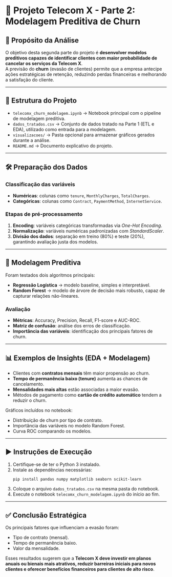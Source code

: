 
# 📌 Projeto Telecom X - Parte 2: Modelagem Preditiva de Churn

## 🎯 Propósito da Análise
O objetivo desta segunda parte do projeto é **desenvolver modelos preditivos capazes de identificar clientes com maior probabilidade de cancelar os serviços da Telecom X**.  
A previsão do **churn** (evasão de clientes) permite que a empresa antecipe ações estratégicas de retenção, reduzindo perdas financeiras e melhorando a satisfação do cliente.

---

## 📂 Estrutura do Projeto
- `telecomx_churn_modelagem.ipynb` → Notebook principal com o pipeline de modelagem preditiva.  
- `dados_tratados.csv` → Conjunto de dados tratado na Parte 1 (ETL e EDA), utilizado como entrada para a modelagem.  
- `visualizacoes/` → Pasta opcional para armazenar gráficos gerados durante a análise.  
- `README.md` → Documento explicativo do projeto.  

---

## 🛠️ Preparação dos Dados
### Classificação das variáveis
- **Numéricas**: colunas como `tenure`, `MonthlyCharges`, `TotalCharges`.  
- **Categóricas**: colunas como `Contract`, `PaymentMethod`, `InternetService`.  

### Etapas de pré-processamento
1. **Encoding**: variáveis categóricas transformadas via *One-Hot Encoding*.  
2. **Normalização**: variáveis numéricas padronizadas com *StandardScaler*.  
3. **Divisão dos dados**: separação em treino (80%) e teste (20%), garantindo avaliação justa dos modelos.  

---

## 🤖 Modelagem Preditiva
Foram testados dois algoritmos principais:  
- **Regressão Logística** → modelo baseline, simples e interpretável.  
- **Random Forest** → modelo de árvore de decisão mais robusto, capaz de capturar relações não-lineares.  

### Avaliação
- **Métricas**: Accuracy, Precision, Recall, F1-score e AUC-ROC.  
- **Matriz de confusão**: análise dos erros de classificação.  
- **Importância das variáveis**: identificação dos principais fatores de churn.  

---

## 📊 Exemplos de Insights (EDA + Modelagem)
- Clientes com **contratos mensais** têm maior propensão ao churn.  
- **Tempo de permanência baixo (tenure)** aumenta as chances de cancelamento.  
- **Mensalidades mais altas** estão associadas a maior evasão.  
- Métodos de pagamento como **cartão de crédito automático** tendem a reduzir o churn.  

Gráficos incluídos no notebook:
- Distribuição de churn por tipo de contrato.  
- Importância das variáveis no modelo Random Forest.  
- Curva ROC comparando os modelos.  

---

## ▶️ Instruções de Execução
1. Certifique-se de ter o Python 3 instalado.  
2. Instale as dependências necessárias:  
   ```bash
   pip install pandas numpy matplotlib seaborn scikit-learn
   ```
3. Coloque o arquivo `dados_tratados.csv` na mesma pasta do notebook.  
4. Execute o notebook `telecomx_churn_modelagem.ipynb` do início ao fim.  

---

## ✅ Conclusão Estratégica
Os principais fatores que influenciam a evasão foram:  
- Tipo de contrato (mensal).  
- Tempo de permanência baixo.  
- Valor da mensalidade.  

Esses resultados sugerem que a **Telecom X deve investir em planos anuais ou bienais mais atrativos, reduzir barreiras iniciais para novos clientes e oferecer benefícios financeiros para clientes de alto risco**.  

